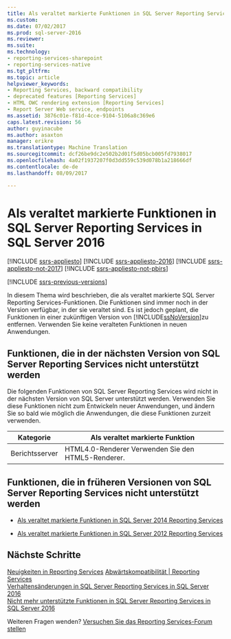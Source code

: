 ```yaml
---
title: Als veraltet markierte Funktionen in SQL Server Reporting Services in SQL Server 2016 | Microsoft Docs
ms.custom: 
ms.date: 07/02/2017
ms.prod: sql-server-2016
ms.reviewer: 
ms.suite: 
ms.technology:
- reporting-services-sharepoint
- reporting-services-native
ms.tgt_pltfrm: 
ms.topic: article
helpviewer_keywords:
- Reporting Services, backward compatibility
- deprecated features [Reporting Services]
- HTML OWC rendering extension [Reporting Services]
- Report Server Web service, endpoints
ms.assetid: 3876c01e-f81d-4cce-9104-5106a8c369e6
caps.latest.revision: 56
author: guyinacube
ms.author: asaxton
manager: erikre
ms.translationtype: Machine Translation
ms.sourcegitcommit: dcf26be9dc2e502b2d01f5d05bcb005fd7938017
ms.openlocfilehash: 4a02f1937207f0d3dd559c539d078b1a218666df
ms.contentlocale: de-de
ms.lasthandoff: 08/09/2017

---
```


# <a name="deprecated-features-in-sql-server-reporting-services-in-sql-server-2016"></a>Als veraltet markierte Funktionen in SQL Server Reporting Services in SQL Server 2016

[!INCLUDE [ssrs-appliesto](../includes/ssrs-appliesto.md)] [!INCLUDE [ssrs-appliesto-2016](../includes/ssrs-appliesto-2016.md)] [!INCLUDE [ssrs-appliesto-not-2017](../includes/ssrs-appliesto-not-2017.md)] [!INCLUDE [ssrs-appliesto-not-pbirs](../includes/ssrs-appliesto-not-pbirs.md)]

[!INCLUDE [ssrs-previous-versions](../includes/ssrs-previous-versions.md)]

In diesem Thema wird beschrieben, die als veraltet markierte SQL Server Reporting Services-Funktionen. Die Funktionen sind immer noch in der Version verfügbar, in der sie veraltet sind. Es ist jedoch geplant, die Funktionen in einer zukünftigen Version von [!INCLUDE[ssNoVersion](../includes/ssnoversion-md.md)]zu entfernen. Verwenden Sie keine veralteten Funktionen in neuen Anwendungen.

## <a name="features-not-supported-in-the-next-version-of-sql-server-reporting-services"></a>Funktionen, die in der nächsten Version von SQL Server Reporting Services nicht unterstützt werden

Die folgenden Funktionen von SQL Server Reporting Services wird nicht in der nächsten Version von SQL Server unterstützt werden. Verwenden Sie diese Funktionen nicht zum Entwickeln neuer Anwendungen, und ändern Sie so bald wie möglich die Anwendungen, die diese Funktionen zurzeit verwenden.

|Kategorie|Als veraltet markierte Funktion|
|--------------|------------------------| 
|Berichtsserver|HTML4.0-Renderer Verwenden Sie den HTML5-Renderer.|

## <a name="features-not-supported-in-previous-versions-of-sql-server-reporting-services"></a>Funktionen, die in früheren Versionen von SQL Server Reporting Services nicht unterstützt werden

- [Als veraltet markierte Funktionen in SQL Server 2014 Reporting Services](https://msdn.microsoft.com/library/ms143509\(v=sql.120\).aspx)

- [Als veraltet markierte Funktionen in SQL Server 2012 Reporting Services](https://msdn.microsoft.com/library/ms143509\(v=sql.110\).aspx)

## <a name="next-steps"></a>Nächste Schritte

 [Neuigkeiten in Reporting Services](../reporting-services/what-s-new-in-sql-server-reporting-services-ssrs.md) [Abwärtskompatibilität | Reporting Services](../reporting-services/reporting-services-backward-compatibility.md)   
 [Verhaltensänderungen in SQL Server Reporting Services in SQL Server 2016](../reporting-services/behavior-changes-to-sql-server-reporting-services-in-sql-server-2016.md)  
 [Nicht mehr unterstützte Funktionen in SQL Server Reporting Services in SQL Server 2016](../reporting-services/discontinued-functionality-to-sql-server-reporting-services-in-sql-server.md) 

Weiteren Fragen wenden? [Versuchen Sie das Reporting Services-Forum stellen](http://go.microsoft.com/fwlink/?LinkId=620231)
